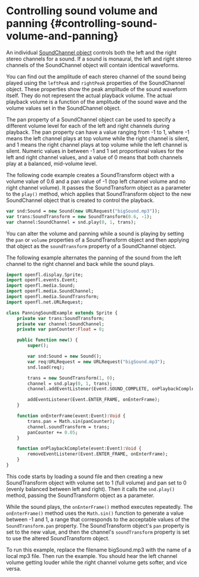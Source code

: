 # Controlling sound volume and panning {#controlling-sound-volume-and-panning}

An individual
[SoundChannel object](https://api.openfl.org/openfl/media/SoundChannel.html)
controls both the left and the right stereo channels for a sound. If a sound is
monaural, the left and right stereo channels of the SoundChannel object will
contain identical waveforms.

You can find out the amplitude of each stereo channel of the sound being played
using the `leftPeak` and `rightPeak` properties of the SoundChannel object.
These properties show the peak amplitude of the sound waveform itself. They do
not represent the actual playback volume. The actual playback volume is a
function of the amplitude of the sound wave and the volume values set in the
SoundChannel object.

<!-- TODO: uncomment if SoundMixer is implemented
and the SoundMixer class. -->

The pan property of a SoundChannel object can be used to specify a different
volume level for each of the left and right channels during playback. The pan
property can have a value ranging from -1 to 1, where -1 means the left channel
plays at top volume while the right channel is silent, and 1 means the right
channel plays at top volume while the left channel is silent. Numeric values in
between -1 and 1 set proportional values for the left and right channel values,
and a value of 0 means that both channels play at a balanced, mid-volume level.

The following code example creates a SoundTransform object with a volume value
of 0.6 and a pan value of -1 (top left channel volume and no right channel
volume). It passes the SoundTransform object as a parameter to the `play()`
method, which applies that SoundTransform object to the new SoundChannel object
that is created to control the playback.

```haxe
var snd:Sound = new Sound(new URLRequest("bigSound.mp3"));
var trans:SoundTransform = new SoundTransform(0.6, -1);
var channel:SoundChannel = snd.play(0, 1, trans);
```

You can alter the volume and panning while a sound is playing by setting the
`pan` or `volume` properties of a SoundTransform object and then applying that
object as the `soundTransform` property of a SoundChannel object.

<!-- TODO: uncomment if SoundMixer is implemented
You can also set global volume and pan values for all sounds at once using the
`soundTransform` property of the SoundMixer class, as the following example
shows:

    SoundMixer.soundTransform = new SoundTransform(1, -1);
-->

<!-- TODO: uncomment if microphone is implemented
You can also use a SoundTransform object to set volume and pan values for a
Microphone object (see [Capturing sound input](./capturing-sound-input.md)) and
for Sprite objects and SimpleButton objects.
-->

The following example alternates the panning of the sound from the left channel
to the right channel and back while the sound plays.

```haxe
import openfl.display.Sprite;
import openfl.events.Event;
import openfl.media.Sound;
import openfl.media.SoundChannel;
import openfl.media.SoundTransform;
import openfl.net.URLRequest;

class PanningSoundExample extends Sprite {
	private var trans:SoundTransform;
	private var channel:SoundChannel;
	private var panCounter:Float = 0;

	public function new() {
		super();

		var snd:Sound = new Sound();
		var req:URLRequest = new URLRequest("bigSound.mp3");
		snd.load(req);

		trans = new SoundTransform(1, 0);
		channel = snd.play(0, 1, trans);
		channel.addEventListener(Event.SOUND_COMPLETE, onPlaybackComplete);

		addEventListener(Event.ENTER_FRAME, onEnterFrame);
	}

	function onEnterFrame(event:Event):Void {
		trans.pan = Math.sin(panCounter);
		channel.soundTransform = trans;
		panCounter += 0.05;
	}

	function onPlaybackComplete(event:Event):Void {
		removeEventListener(Event.ENTER_FRAME, onEnterFrame);
	}
}
```

This code starts by loading a sound file and then creating a new SoundTransform
object with volume set to 1 (full volume) and pan set to 0 (evenly balanced
between left and right). Then it calls the `snd.play()` method, passing the
SoundTransform object as a parameter.

While the sound plays, the `onEnterFrame()` method executes repeatedly. The
`onEnterFrame()` method uses the `Math.sin()` function to generate a value
between -1 and 1, a range that corresponds to the acceptable values of the
`SoundTransform.pan` property. The SoundTransform object's `pan` property is set
to the new value, and then the channel's `soundTransform` property is set to use
the altered SoundTransform object.

To run this example, replace the filename bigSound.mp3 with the name of a local
mp3 file. Then run the example. You should hear the left channel volume getting
louder while the right channel volume gets softer, and vice versa.

<!-- TODO: uncomment if SoundMixer is implemented
In this example, the same effect could be achieved by setting the
`soundTransform` property of the SoundMixer class. However, that would affect
the panning of all sounds currently playing, not just the single sound being
played by this SoundChannel object.
-->
